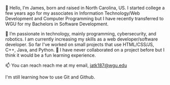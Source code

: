 👋 Hello, I’m James, born and raised in North Carolina, US. I started college a few years ago for my associates in Information Technology/Web Development and Computer Programming but I have recently transferred to WGU for my Bachelors in Software Development.

👀 I’m passionate in technology, mainly programming, cybersecurity, and robotics. I am currently increasing my skills as a web developer/software developer. So far I've worked on small projects that use HTML/CSS/JS, C++, Java, and Python. 💞️ I have never collaborated on a project before but I think it would be a fun learning experience. 

📫 You can reach reach me at my email, jatk187@wgu.edu

I'm still learning how to use Git and Github. 

<!---
End-Us3r/End-Us3r is a ✨ special ✨ repository because its `README.md` (this file) appears on your GitHub profile.
You can click the Preview link to take a look at your changes.
--->
